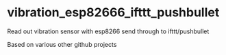 # vibration_esp82666_ifttt_pushbullet
Read out vibration sensor with esp8266 send through to ifttt/pushbullet

Based on various other github projects
